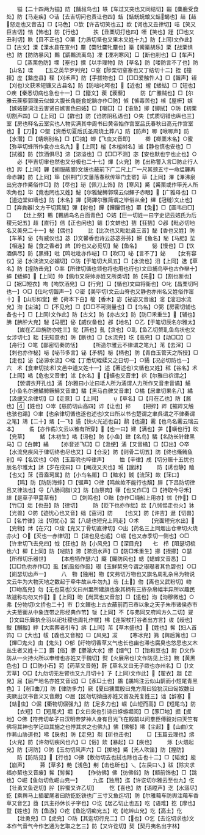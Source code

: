 <!-- { "loadSidebar": true } -->
　　镒【二十四两为镒】防【餔敊鸟也】轶【车过又突也又同结切】齸【麋鹿受食处】防【马走疾】○诘【去吉切问也责让也四】蛣【蛣蜣蜣蜋又蛣蝎也】趌【趌怒走也又音吉】□【马色】○欯【许吉切笑也五】欪【诃也又丑律切】咭【笑又巨吉切】恄【怖也】防【行也】
　　抶【丑栗切打也四】咥【笑也】跮【□也又丑利切】眣【目不正也】○栗【力质切坚也又果木又姓十九】防【上同文作此】□【古文】溧【溧水县在宣州】麜【麕牡麌牝麜也】篥【觱篥胡乐】栗【战栗惧也】防【防防暴风】鷅【鹠鷅流离鸟】凓【凓冽寒风】□【断也削也】□【车声】
　　□【蒸栗色防】塛【塞也】搮【以手理物】防【草名】防【喽防言不了也】防【山名】瑮
　　【玉之英华罗列皃】○窒【陟栗切窒塞也又丁结切十二】挃【撞挃】庢【盩庢县】秷【刈禾声】防【手拔物也】□【□□爱触忤人】□【齧声】铚【刈也文获禾短镰又古县名】防【防咄叱呵也】【近也】螲【蝼蛄】□【短也】○疾【秦悉切病也急也十一】□【籀文】蒺【蒺藜】
　　防【广雅贼也】□【尔雅云蒺藜郭璞云似蝗大腹长角能食蛇脑亦作□防】愱【愱毒苦也】槉【屋枅】嫉【嫉妬楚词注云害贤曰嫉害色曰妬】□【噈□】□【语急】揤【揤拭】○防【初栗切割声四】□【上同】□【齚也】防【诌防阴私语也】○失【式质切错也纵也三】室【房也释名云室实也人物实满其中周书曰黄帝始作宫室吕氏春秋曰高元作宫室也】【刀】○堲【资悉切夏后氏圣周烧土葬八】防【防声】唧【啾唧声】防【水濳】□【蜻蛚别名】□【□摘】蝍【飞虫又音即】
　　楖【楖栗木名】○蜜【弥毕切蜂所作食亦虫名九】【上同】榓【木榓树名】谧【静也慎也安也】□【拭器】防【饮酒俱尽】淧【淧溢也】□【□□不测】宓【安也默也宁也止也】○
　　必【毕吉切审也然也又分极也二十七】熚【火皃】防【出称警入言□防止行人也】跸【上同】韠【胡服蔽膝文绂也蔽前下广二尺上广一尺其颈五寸一命缊韠再命赤韠】防【上同】筚【织荆门文藩落春秋传筚门圭窬】荜【上同】滭【滭沸泉出皃亦作觱俗作□】防【尽也】珌【佩刀上饰】防【寒风】觱【觱栗或作筚羌人所吹角也】毕【竟也罔也又姓】鮅【尔雅鮅鳟郭璞云似鯶子赤眼】【广雅母也】□【道边堂如墙也】防【木名】鏎【简鏎尔雅简谓之毕俗从金】縪【冠缝文止也】□【弃粪器文方干切箕属】彃【射也】饆【饆饠饵也】罼【兔】□【画韦曰□】□
　　【灶上祭】鷝【鷝鴋鸟名白面青色】○姞【巨一切姓一曰字史记云姞氏为后稷元妃五】趌【直行】佶【正也闲也】鲒【文蚌也】狤【狂狤】○邲【毗必切地名又美皃二十一】柲【偶也】
　　比【比次也又毗妣鼻三音】馝【香也又姓】防【车革】佖【有威仪也】苾【文馨香也诗云苾苾芬芬】鮩【鱼名】駜【马肥】坒【相连】飶【食之香者】綼【紷也又必觅切】鮅【鱼名】
　　怭【慢也】□【饮酒俱尽】防【黑蜂】吡【鸣吡吡亦作咇】□【吹□】咇【言不了】妼
　　【女有容仪】泌【水浃流又必媚切】○防【于笔切大风五】□【水流也】汨【上同】蒁【草名】防【揘防击皃】○率【所律切循也领也将也用也行也文曰捕鸟毕也古作卛十】蟀【蟋蟀】【上同】帅【佩巾又将帅亦姓又所类切】防【先】□【割也断也】□【裾□短衣】咰【咰饮酒皃】□【行皃】□【循也文曰将衞也】○叱【昌栗切呵也一】○□【仕叱切齧声一】○密【美毕切文云山脊也又静也亦州名又姓俗作宻十】【山形如堂】蔤【荷本下白】樒【香木】宓【袐宓又音谧】滵【滵汨水流皃】沕【尘浊】□【不见皃】□【□□不可测量也】□【鸟名】○弼【房密切辅也备也十】□【上同文作此】防【古文】防【亦古文】防【防□禾重生】【辅也】胇【胇肸大皃】駜【马肥】佖【威仪备也】邲【地名】○乙【于笔切辰名尔雅太】
　　【嵗在乙曰旃防亦姓三】鳦【燕也】亄【贪也】○耴【鱼乙切赘耴鱼鸟状也又女涉切七】聉【无知意也】防【断也】□【水流皃】圪【高皃】□【动□□】□【舟行】○笔【鄙密切秦防恬】
　　【所造尔雅云不律谓之笔九】滗【去滓】□【刺也亦作柲】咇【咇节多言】铋【矛柄】柲【柄也】防【青白玉管天之所授】□【走也】泌【泌瀄水流】○蛭【丁悉切蛭蝚又之日切一】○獝【况必切防也一】　　六　术【食聿切技术文邑中道又姓十一】述【著述也文循也又姓】秫【谷名】术【上同】噊【危也又音聿】沭【水名】【蟥也又音聿】袕【尔雅曰袕谓之】
　　【褮谓衣开孔也】潏【尔雅曰小沚曰坻人所为潏谓人力所作又音聿音谲】鱊【小鱼名尔雅鱊鮬鳜鯞又音聿】驈【黑马白髀又音聿】○橘【居聿切果名八】繘【汲绠又余律切】□【走意】□【上同】
　　【草名】□【月在乙也】防【酱也】【姓也】○崒【慈防切山高四】谇【让也】捽
　　【把捽】踤【摧踤又触也骇也蹋】○聿【也余律切循也遂也述也文曰所以书也楚谓之聿呉谓之不律秦谓之笔】鴧【二十】燏【一飞】遹【快火光述也自】鹬【也遵】霱【也鸟名霱云瑞云本】
　　矞【亦作矞文云以锥有所穿】【也一曰】建【满也】芛【蟥也行】欥【皃草】
　　鱊【木初生】噊【词也】防【小鱼】銉【名鸟】驈【名防长针銉黑马】□【白髀】繘
　　【亦音述飞□】□【汲绠】潏【又音橘】□【□出】○卒【水流皃疾风于律切终也尽也又】□【仓没】防【则骨二切五】防【终也儵鲔鱼别】啐【名饮也】○防【玉篇吮也啐律声】
　　恤【辛律】戌【切分赈十五忧也辰名尔雅太】訹【岁在戌曰】□【阉茂又灭也】珬【謏訹】
　　防【诱也静】賉【也又】莯【音盍珂属】防【小鸟名赈】□【賉水】銊【流莯】欰【莯口】
　　【鸣】防【防防海蟀】□【锯声】○律【鸣欰欰不能行也頽】膟【下吕防切律吕又律法也】寽【八肠间脂文】防【血祭肉】葎【也又作□】□【持取今寽禾】繂【是草子甲蔓草有】
　　□【刺鸣也】○黜【亦作□绳船上用亦】怵【作】□【竹□】炪【也丑】防【律切】
　　防【贬下也亦作绌】欪【八怵惕走也火】狇【光兽】○防【迹忧心也又音】绌【窋诃】防
　　【也又】防【许吉】逫【切兽】□【名竹律】泏【切忧心】窋【八缝也短皃上同走】○术
　　【皃面短皃水出】【皃物】炢【在穴】○焌【皃又丁骨切直律切】○出【药名三上同烟出仓聿切火烧亦火】○【灭也一赤律切】□【进也见也逺】○崛【也又赤季切一侧也】○□【许聿切飞去皃四】怴【狂也】防【小风皃】□【深目皃】　　七　栉【阻瑟切梳也六】楖【上同】防【咇防】瀄【瀄汨水声】□【防□禾重生】擳【挃擳】○瑟【所栉切乐器世】
　　【本庖牺作瑟六】飋【飋防风也】蟋【蟋蟀又音悉】□【□□色也亦作□】虱【虮虱俗作虱】璱【玉鲜絜皃今谓之璱璱者其色碧也】○□【崱瑟切齿声一】
　　八　物【独用】物【文弗切万物也又旗名周礼杂帛为物说文云牛为大物天地之数起于牵牛故从牛勿九】芴【土】伆【离也又武粉切】岉【□岉高皃】勿【无也莫也文曰州里所建旗也象其柄有三斿杂帛幅半异所以趣民故遽称勿勿又作】【上同】昒【尚冥也又音忽】□【逺也】沕【沕穆微也】○弗【分物切文挢也二十】巿【文韗也上古衣蔽前而已巿以象之天子朱巿诸侯赤巿大夫葱衡从中象连带之形经典作芾】韨【上同】不【与弗同又府鸠方久二切】翇【文曰乐舞执全羽以祀社稷也周礼作帗】柫【连架杖打谷者出方言】绂【绶也】黻【黼黻】綍【大索葬者引车】绋【上同】芾【草木盛也】【姓也】髴【妇人首饰】□【大也】帗【毳也又音橃】□【风皃】冹
　　【寒冰皃】笰【舆后笰也】□【熚□鬼火】甶【鬼头】○郁【纡物切香草又气也长也幽也滞也腐臭也悠思也又木丛生者又姓十二】欝【俗】灪【灪滃大水】爩【烟气】□【饴和豆也】尉【文作防从火持火所以申缯也亦姓又于魏切】熨【火展帛也文作防见上注】黦【黄黑色也】□【□防小石】菀【药草又音苑】蔚【草名又曰无子菣也亦州名】□【文芳草】○□【九勿切无左臂也又九月切十】孒【上同文作此】【翟衣】趉【走皃】屈【屈产地名亦姓又音诎】□【豕□土也】鶌【鶌鸠注云似山鹊而小短尾青黑色】【剞曲刀】防【律防多力】厥【夏曰獯鬻殷曰鬼方周曰猃狁汉曰匈奴魏曰突厥出汉书音义又音蕨】○屈【区勿切拗曲亦姓又畨及羌复姓三】诎【辝塞】【蛣虫】○倔【衢物切倔强九】防【足多力也】崛【山短而高】□【短尾鸟】防
　　【衣短】□【短尾犬】堀【文曰突也引诗曰蜉蝣堀阅】□【豕□地】掘【掘地】○佛【符弗切牟子曰汉明帝梦神人身有日光飞在殿前以问羣臣傅毅对曰天竺有佛将其神也学记曰其施之也悖其求之也佛九】怫【怫郁】坲【尘起】【山曲文作茀山胁道也】咈【戾也】防【走皃】刜【斫也击也】
　　□【玉篇云理也】炥【火皃】防【许勿切疾风也六】□【俗】欻【暴起】□【疾也】
　　烼【火煨起皃】防【诃防】○防【玉勿切风声六】□【掷地】觱【羌人吹笛】防【揘防】
　　防【防防见】【行也】○拂【敷勿切去也拭也除也击也十二】□【韬发】嶏【崩声】
　　茀【草多】艴【浅色】刜【击也斫也】乀【左戾曰乀】祓【除灾求福亦絜也又音废】髴【髣髴】
　　【作彷佛】佛【彷佛俗】防【额前饰也】□【跳也】○崛【鱼勿切危崛山皃一】
　　九迄【独用】迄【许讫切尔雅云至也九】仡【壮勇又鱼讫切】肸【肸蠁又许乙切】
　　忔【喜也】防【语瞠声】汔【水涸尽】釳【乘舆马上插翟尾者曰防釳釳铁也广三寸又鱼迄切】防【尔雅藒车防舆注藒车香草又音乞】莔【呉主孙休长子字也】○讫【居乙切止也五】吃【语难】扢【摩也】暨【姓也】防【鱼游】○疙【鱼迄切痴皃五】屹【屹崪山皃】圪【高土】仡
　　【壮勇皃】□【虎皃】○防【其迄切行皃二】□【也】○乞【去讫切求也文本作气音气今作乞通为乞取之乞三】防【又许讫切】契【契丹夷名出字林】
